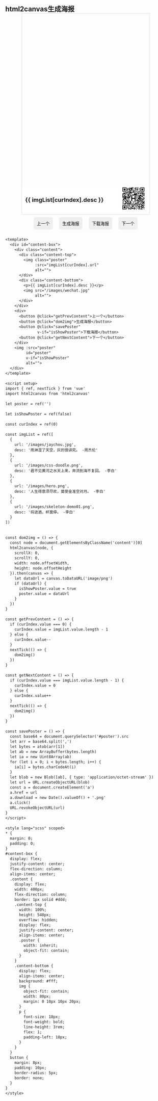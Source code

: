 ## html2canvas生成海报
<!-- <template> -->
  <div id="content-box">
    <div class="content">
      <div class="content-top">
        <img class="poster"
             :src="imgList[curIndex].url"
             alt="">
      </div>
      <div class="content-bottom">
        <p>{{ imgList[curIndex].desc }}</p>
        <img src="/images/wechat.jpg"
             alt="">
      </div>
    </div>
    <div>
      <button @click="getPrevContent">上一个</button>
      <button @click="dom2img">生成海报</button>
      <button @click="savePoster"
              v-if="isShowPoster">下载海报</button>
      <button @click="getNextContent">下一个</button>
    </div>
    <img :src="poster"
         id="poster"
         v-if="isShowPoster"
         alt="">
  </div>
<!-- </template> -->

<script setup>
import { ref, nextTick } from 'vue'
import html2canvas from 'html2canvas'

let poster = ref('')

let isShowPoster = ref(false)

const curIndex = ref(0)

const imgList = ref([
  {
    url: '/images/jaychou.jpg',
    desc: '雨淋湿了天空，灰的很讲究。 -周杰伦'
  },
  {
    url: '/images/css-doodle.png',
    desc: '君不见黄河之水天上来，奔流到海不复回。 -李白'
  },
  {
    url: '/images/hero.png',
    desc: '人生得意须尽欢，莫使金准空对月。 -李白'
  },
  {
    url: '/images/skeleton-demo01.png',
    desc: '将进酒，杯莫停。 -李白'
  }
])


const dom2img = () => {
  const node = document.getElementsByClassName('content')[0]
  html2canvas(node, {
    scrollX: 0,
    scrollY: 0,
    width: node.offsetWidth,
    height: node.offsetHeight
  }).then(canvas => {
    let dataUrl = canvas.toDataURL('image/png')
    if (dataUrl) {
      isShowPoster.value = true
      poster.value = dataUrl
    }
  })
}

const getPrevContent = () => {
  if (curIndex.value === 0) {
    curIndex.value = imgList.value.length - 1
  } else {
    curIndex.value--
  }
  nextTick(() => {
    dom2img()
  })
}

const getNextContent = () => {
  if (curIndex.value === imgList.value.length - 1) {
    curIndex.value = 0
  } else {
    curIndex.value++
  }
  nextTick(() => {
    dom2img()
  })
}

const savePoster = () => {
  const base64 = document.querySelector('#poster').src
  let arr = base64.split(',')
  let bytes = atob(arr[1])
  let ab = new ArrayBuffer(bytes.length)
  let ia = new Uint8Array(ab)
  for(let i = 0; i < bytes.length; i++){
    ia[i] = bytes.charCodeAt(i)
  }
  let blob = new Blob([ab], { type: 'application/octet-stream' })
  let url = URL.createObjectURL(blob)
  const a = document.createElement('a')
  a.href = url
  a.download = new Date().valueOf() + '.png'
  a.click()
  URL.revokeObjectURL(url)
}
</script>

<style lang="scss" scoped>
* {
  margin: 0;
  padding: 0;
}
#content-box {
  display: flex;
  justify-content: center;
  flex-direction: column;
  align-items: center;
  .content {
    display: flex;
    width: 400px;
    flex-direction: column;
    border: 1px solid #ddd;
    .content-top {
      width: 100%;
      height: 540px;
      overflow: hidden;
      display: flex;
      justify-content: center;
      align-items: center;
      .poster {
        width: inherit;
        object-fit: contain;
      }
    }
    .content-bottom {
      display: flex;
      align-items: center;
      background: #fff;
      img {
        object-fit: contain;
        width: 80px;
        margin: 0 10px 10px 20px;
      }
      p {
        font-size: 18px;
        font-weight: bold;
        line-height: 3rem;
        flex: 1;
        padding-left: 10px;
      }
    }
  }
  button {
    margin: 8px;
    padding: 10px;
    border-radius: 5px;
    border: none;
  }
}
</style>

```vue
<template>
  <div id="content-box">
    <div class="content">
      <div class="content-top">
        <img class="poster"
             :src="imgList[curIndex].url"
             alt="">
      </div>
      <div class="content-bottom">
        <p>{{ imgList[curIndex].desc }}</p>
        <img src="/images/wechat.jpg"
             alt="">
      </div>
    </div>
    <div>
      <button @click="getPrevContent">上一个</button>
      <button @click="dom2img">生成海报</button>
      <button @click="savePoster"
              v-if="isShowPoster">下载海报</button>
      <button @click="getNextContent">下一个</button>
    </div>
    <img :src="poster"
         id="poster"
         v-if="isShowPoster"
         alt="">
  </div>
</template>

<script setup>
import { ref, nextTick } from 'vue'
import html2canvas from 'html2canvas'

let poster = ref('')

let isShowPoster = ref(false)

const curIndex = ref(0)

const imgList = ref([
  {
    url: '/images/jaychou.jpg',
    desc: '雨淋湿了天空，灰的很讲究。 -周杰伦'
  },
  {
    url: '/images/css-doodle.png',
    desc: '君不见黄河之水天上来，奔流到海不复回。 -李白'
  },
  {
    url: '/images/hero.png',
    desc: '人生得意须尽欢，莫使金准空对月。 -李白'
  },
  {
    url: '/images/skeleton-demo01.png',
    desc: '将进酒，杯莫停。 -李白'
  }
])


const dom2img = () => {
  const node = document.getElementsByClassName('content')[0]
  html2canvas(node, {
    scrollX: 0,
    scrollY: 0,
    width: node.offsetWidth,
    height: node.offsetHeight
  }).then(canvas => {
    let dataUrl = canvas.toDataURL('image/png')
    if (dataUrl) {
      isShowPoster.value = true
      poster.value = dataUrl
    }
  })
}

const getPrevContent = () => {
  if (curIndex.value === 0) {
    curIndex.value = imgList.value.length - 1
  } else {
    curIndex.value--
  }
  nextTick(() => {
    dom2img()
  })
}

const getNextContent = () => {
  if (curIndex.value === imgList.value.length - 1) {
    curIndex.value = 0
  } else {
    curIndex.value++
  }
  nextTick(() => {
    dom2img()
  })
}

const savePoster = () => {
  const base64 = document.querySelector('#poster').src
  let arr = base64.split(',')
  let bytes = atob(arr[1])
  let ab = new ArrayBuffer(bytes.length)
  let ia = new Uint8Array(ab)
  for (let i = 0; i < bytes.length; i++) {
    ia[i] = bytes.charCodeAt(i)
  }
  let blob = new Blob([ab], { type: 'application/octet-stream' })
  let url = URL.createObjectURL(blob)
  const a = document.createElement('a')
  a.href = url
  a.download = new Date().valueOf() + '.png'
  a.click()
  URL.revokeObjectURL(url)
}
</script>

<style lang="scss" scoped>
* {
  margin: 0;
  padding: 0;
}
#content-box {
  display: flex;
  justify-content: center;
  flex-direction: column;
  align-items: center;
  .content {
    display: flex;
    width: 400px;
    flex-direction: column;
    border: 1px solid #ddd;
    .content-top {
      width: 100%;
      height: 540px;
      overflow: hidden;
      display: flex;
      justify-content: center;
      align-items: center;
      .poster {
        width: inherit;
        object-fit: contain;
      }
    }
    .content-bottom {
      display: flex;
      align-items: center;
      background: #fff;
      img {
        object-fit: contain;
        width: 80px;
        margin: 0 10px 10px 20px;
      }
      p {
        font-size: 18px;
        font-weight: bold;
        line-height: 3rem;
        flex: 1;
        padding-left: 10px;
      }
    }
  }
  button {
    margin: 8px;
    padding: 10px;
    border-radius: 5px;
    border: none;
  }
}
</style>
```